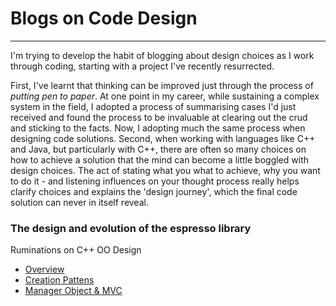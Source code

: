 # Blogs on Code Design
***
I'm trying to develop the habit of blogging about design choices as I work through coding, starting with a project I've recently resurrected. 

First, I've learnt that thinking can be improved just through the process of _putting pen to paper_. At one point in my career, while sustaining a complex system in the field, I adopted a process of summarising cases I'd just received and found the process to be invaluable at clearing out the crud and sticking to the facts. Now, I adopting much the same process when designing code solutions. Second, when working with languages like C++ and Java, but particularly with C++, there are often so many choices on how to achieve a solution that the mind can become a little boggled with design choices. The act of stating what you what to achieve, why you want to do it - and listening influences on your thought process really helps clarify choices and explains the 'design journey', which the final code solution can never in itself reveal. 


### The design and evolution of the espresso library
Ruminations on C++ OO Design
* [Overview](https://github.com/donnachaforde/espresso/blob/master/docs/README.md)  
* [Creation Pattens](https://github.com/donnachaforde/espresso/blob/master/docs/Blog-Construction.md)
* [Manager Object & MVC](https://github.com/donnachaforde/espresso/blob/master/docs/Blog-Manager-Object.md)



